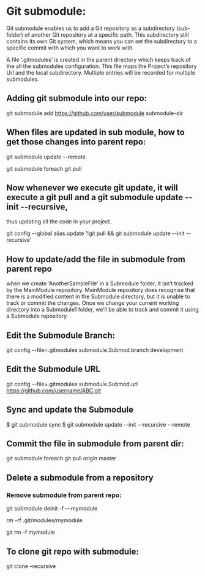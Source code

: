 # Git submodule:

Git submodule enables us to add a Git repository as a subdirectory (sub-folder) of another Git repository at a specific
path. This subdirectory still contains its own Git system, which means you can set the subdirectory to a specific commit
with which you want to work with.

A file ‘.gitmodules’ is created in the parent directory which keeps track of the all the submodules configuration.
This file maps the Project’s repository Url and the local subdirectory. Multiple entries will be recorded for multiple
submodules.

## Adding git submodule into our repo:

git submodule add https://github.com/user/submodule submodule-dir

## When files are updated in sub module, how to get those changes into parent repo:

git submodule update --remote

git submodule foreach git pull


## Now whenever we execute git update, it will execute a git pull and a git submodule update --init --recursive,
thus updating all the code in your project.

git config --global alias.update '!git pull && git submodule update --init --recursive'

## How to update/add the file in submodule from parent repo

when we create ‘AnotherSampleFile’ in a Submodule folder, it isn’t tracked by the MainModule repository.
MainModule repository does recognise that there is a modified content in the Submodule directory,
but it is unable to track or commit the changes. Once we change your current working directory into a Submodule1 folder,
we’ll be able to track and commit it using a Submodule repository

## Edit the Submodule Branch:

git config --file=.gitmodules submodule.Submod.branch development

## Edit the Submodule URL

git config --file=.gitmodules submodule.Submod.url https://github.com/username/ABC.git

## Sync and update the Submodule

$  git submodule sync
$  git submodule update --init --recursive --remote

## Commit the file in submodule from parent dir:

git submodule foreach git pull origin master

## Delete a submodule from a repository
### Remove submodule from parent repo:

git submodule deinit -f — mymodule

rm -rf .git/modules/mymodule

git rm -f mymodule 

## To clone git repo with submodule:

git clone –recursive <Project-Url>
